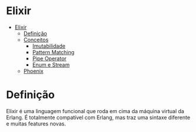 # Elixir

<!-- TOC -->

- [Elixir](#elixir)
  - [Definição](#definição)
  - [Conceitos](#conceitos)
    - [Imutabilidade](#imutabilidade)
    - [Pattern Matching](#patternmatching)
    - [Pipe Operator](#pipeoperator)
    - [Enum e Stream](#enumestream)
  - [Phoenix](#phoenix)

<!-- /TOC -->

# Definição

Elixir é uma linguagem funcional que roda em cima da máquina virtual da Erlang. É totalmente compatível com Erlang, mas traz uma sintaxe diferente e muitas features novas.
